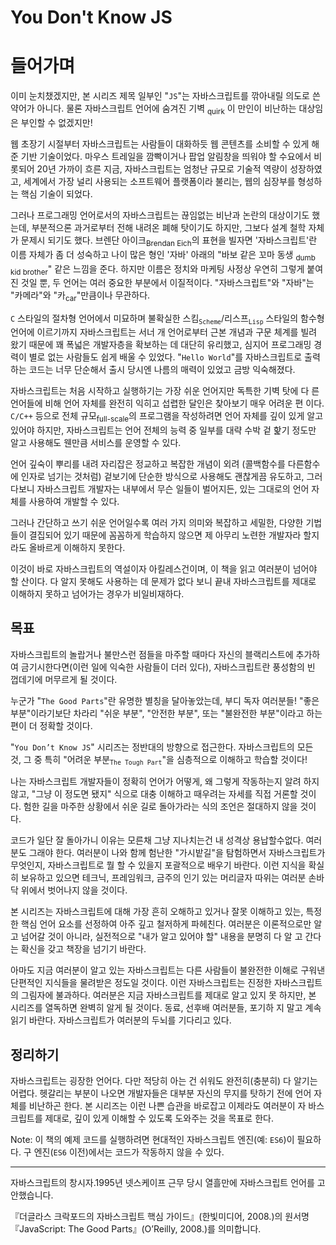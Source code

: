 # You Don't Know JS
# 들어가며

이미 눈치챘겠지만, 본 시리즈 제목 일부인 "`JS`"는 자바스크립트를 깎아내릴 의도로 쓴 약어가 아니다. 물론 자바스크립트 언어에 숨겨진 기벽 <sub>quirk</sub> 이 만인이 비난하는 대상임은 부인할 수 없겠지만!

웹 초장기 시절부터 자바스크립트는 사람들이 대화하듯 웹 콘텐츠를 소비할 수 있게 해준 기반 기술이었다. 마우스 트레일을 깜빡이거나 팝업 알림창을 띄워야 할 수요에서 비롯되어 20년 가까이 흐른 지금, 자바스크립트는 엄청난 규모로 기술적 역량이 성장하였고, 세계에서 가장 널리 사용되는 소프트웨어 플랫폼이라 불리는, 웹의 심장부를 형성하는 핵심 기술이 되었다.

그러나 프로그래밍 언어로서의 자바스크립트는 끊임없는 비난과 논란의 대상이기도 했는데, 부분적으론 과거로부터 전해 내려온 폐해 탓이기도 하지만, 그보다 설계 철학 자체가 문제시 되기도 했다. 브렌단 아이크<sub>Brendan Eich</sub>의 표현을 빌자면 '자바스크립트'란 이름 자체가 좀 더 성숙하고 나이 많은 형인 '자바' 아래의 "바보 같은 꼬마 동생 <sub>dumb kid brother</sub>" 같은 느낌을 준다. 하지만 이름은 정치와 마케팅 사정상 우연히 그렇게 붙여진 것일 뿐, 두 언어는 여러 중요한 부분에서 이질적이다. "자바스크립트"와 "자바"는 "카메라"와 "카<sub>car</sub>"만큼이나 무관하다.

`C` 스타일의 절차형 언어에서 미묘하며 불확실한 스킴<sub>`Scheme`</sub>/리스프<sub>`Lisp`</sub> 스타일의 함수형 언어에 이르기까지 자바스크립트는 서너 개 언어로부터 근본 개념과 구문 체계를 빌려 왔기 때문에 꽤 폭넓은 개발자층을 확보하는 데 대단히 유리했고, 심지어 프로그래밍 경력이 별로 없는 사람들도 쉽게 배울 수 있었다. "`Hello World`"를 자바스크립트로 출력하는 코드는 너무 단순해서 출시 당시엔 나름의 매력이 있었고 금방 익숙해졌다.
  
자바스크립트는 처음 시작하고 실행하기는 가장 쉬운 언어지만 독특한 기벽 탓에 다 른언어들에 비해 언어 자체를 완전히 익히고 섭렵한 달인은 찾아보기 매우 어려운 편 이다. `C/C++` 등으로 전체 규모<sub>full-scale</sub>의 프로그램을 작성하려면 언어 자체를 깊이 있게 알고 있어야 하지만, 자바스크립트는 언어 전체의 능력 중 일부를 대략 수박 겉 핥기 정도만 알고 사용해도 웬만큼 서비스를 운영할 수 있다.

언어 깊숙이 뿌리를 내려 자리잡은 정교하고 복잡한 개념이 외려 (콜백함수를 다른함수에 인자로 넘기는 것처럼) 겉보기에 단순한 방식으로 사용해도 괜찮게끔 유도하고, 그러다보니 자바스크립트 개발자는 내부에서 무슨 일들이 벌어지든, 있는 그대로의 언어 자체를 사용하여 개발할 수 있다.

그러나 간단하고 쓰기 쉬운 언어일수록 여러 가지 의미와 복잡하고 세밀한, 다양한 기법들이 결집되어 있기 때문에 꼼꼼하게 학습하지 않으면 제 아무리 노련한 개발자라 할지라도 올바르게 이해하지 못한다.

이것이 바로 자바스크립트의 역설이자 아킬레스건이며, 이 책을 읽고 여러분이 넘어야 할 산이다. 다 알지 못해도 사용하는 데 문제가 없다 보니 끝내 자바스크립트를 제대로 이해하지 못하고 넘어가는 경우가 비일비재하다.

## 목표

자바스크립트의 놀랍거나 불만스런 점들을 마주할 때마다 자신의 블랙리스트에 추가하여 금기시한다면(이런 일에 익숙한 사람들이 더러 있다), 자바스크립트란 풍성함의 빈 껍데기에 머무르게 될 것이다.

누군가 "`The Good Parts`"란 유명한 별칭을 달아놓았는데, 부디 독자 여러분들! "좋은 부분"이라기보단 차라리 "쉬운 부분", "안전한 부분", 또는 "불완전한 부분"이라고 하는 편이 더 정확할 것이다.

"`You Don’t Know JS`" 시리즈는 정반대의 방향으로 접근한다. 자바스크립트의 모든 것, 그 중 특히 "어려운 부분<sub>`The Tough Part`</sub>"을 심층적으로 이해하고 학습할 것이다!

나는 자바스크립트 개발자들이 정확히 언어가 어떻게, 왜 그렇게 작동하는지 알려 하지 않고, "그냥 이 정도면 됐지" 식으로 대충 이해하고 때우려는 자세를 직접 거론할 것이다. 험한 길을 마주한 상황에서 쉬운 길로 돌아가라는 식의 조언은 절대하지 않을 것이다.

코드가 일단 잘 돌아가니 이유는 모른채 그냥 지나치는건 내 성격상 용납할수없다. 여러분도 그래야 한다. 여러분이 나와 함께 험난한 "가시밭길"을 탐험하면서 자바스크립트가 무엇인지, 자바스크립트로 뭘 할 수 있을지 포괄적으로 배우기 바란다. 이런 지식을 확실히 보유하고 있으면 테크닉, 프레임워크, 금주의 인기 있는 머리글자 따위는 여러분 손바닥 위에서 벗어나지 않을 것이다.

본 시리즈는 자바스크립트에 대해 가장 흔히 오해하고 있거나 잘못 이해하고 있는, 특정한 핵심 언어 요소를 선정하여 아주 깊고 철저하게 파헤친다. 여러분은 이론적으로만 알고 넘어갈 것이 아니라, 실전적으로 "내가 알고 있어야 할" 내용을 분명히 다 알 고 간다는 확신을 갖고 책장을 넘기기 바란다.

아마도 지금 여러분이 알고 있는 자바스크립트는 다른 사람들이 불완전한 이해로 구워낸 단편적인 지식들을 물려받은 정도일 것이다. 이런 자바스크립트는 진정한 자바스크립트의 그림자에 불과하다. 여러분은 지금 자바스크립트를 제대로 알고 있지 못 하지만, 본 시리즈를 열독하면 완벽히 알게 될 것이다. 동료, 선후배 여러분들, 포기하 지 말고 계속 읽기 바란다. 자바스크립트가 여러분의 두뇌를 기다리고 있다.

## 정리하기

자바스크립트는 굉장한 언어다. 다만 적당히 아는 건 쉬워도 완전히(충분히) 다 알기는 어렵다. 헷갈리는 부분이 나오면 개발자들은 대부분 자신의 무지를 탓하기 전에 언어 자체를 비난하곤 한다. 본 시리즈는 이런 나쁜 습관을 바로잡고 이제라도 여러분이 자 바스크립트를 제대로, 깊이 있게 이해할 수 있도록 도와주는 것을 목표로 한다.

Note: 이 책의 예제 코드를 실행하려면 현대적인 자바스크립트 엔진(예: `ES6`)이 필요하다. 구 엔진(`ES6` 이전)에서는 코드가 작동하지 않을 수 있다.

----

자바스크립트의 창시자.1995년 넷스케이프 근무 당시 열흘만에 자바스크립트 언어를 고안했습니다.

『더글라스 크락포드의 자바스크립트 핵심 가이드』(한빛미디어, 2008.)의 원서명 『JavaScript: The Good Parts』(O’Reilly, 2008.)를 의미합니다.